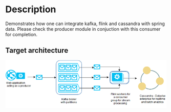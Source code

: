 # Description

Demonstrates how one can integrate kafka, flink and cassandra with spring data. 
Please check the producer module in conjuction with this consumer for completion.

## Target architecture
![Target architecture](src/main/documentation/target-architecture.png "Target arcgitecture")